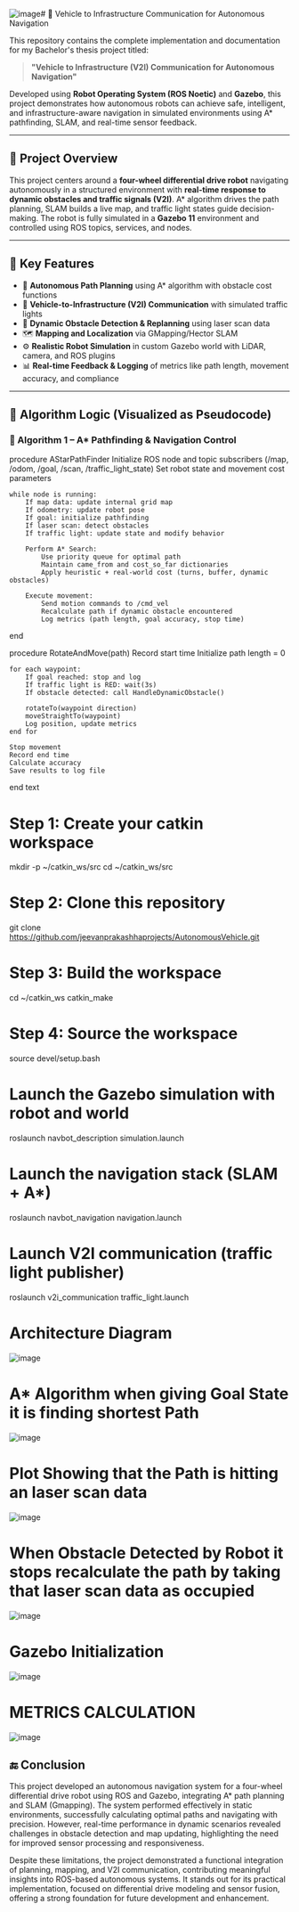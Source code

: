 ![image](https://github.com/user-attachments/assets/cab1769a-010d-44d2-8e6a-060b33ca91d9)# 🚗 Vehicle to Infrastructure Communication for Autonomous Navigation

This repository contains the complete implementation and documentation for my Bachelor's thesis project titled:

> **"Vehicle to Infrastructure (V2I) Communication for Autonomous Navigation"**

Developed using **Robot Operating System (ROS Noetic)** and **Gazebo**, this project demonstrates how autonomous robots can achieve safe, intelligent, and infrastructure-aware navigation in simulated environments using A* pathfinding, SLAM, and real-time sensor feedback.

---

## 📖 Project Overview

This project centers around a **four-wheel differential drive robot** navigating autonomously in a structured environment with **real-time response to dynamic obstacles and traffic signals (V2I)**. A* algorithm drives the path planning, SLAM builds a live map, and traffic light states guide decision-making. The robot is fully simulated in a **Gazebo 11** environment and controlled using ROS topics, services, and nodes.

---

## 🚀 Key Features

- 🧭 **Autonomous Path Planning** using A* algorithm with obstacle cost functions
- 📡 **Vehicle-to-Infrastructure (V2I) Communication** with simulated traffic lights
- 🛑 **Dynamic Obstacle Detection & Replanning** using laser scan data
- 🗺️ **Mapping and Localization** via GMapping/Hector SLAM
- ⚙️ **Realistic Robot Simulation** in custom Gazebo world with LiDAR, camera, and ROS plugins
- 📊 **Real-time Feedback & Logging** of metrics like path length, movement accuracy, and compliance

---

## 🧠 Algorithm Logic (Visualized as Pseudocode)

### 🧩 Algorithm 1 – A* Pathfinding & Navigation Control

procedure AStarPathFinder
    Initialize ROS node and topic subscribers (/map, /odom, /goal, /scan, /traffic_light_state)
    Set robot state and movement cost parameters

    while node is running:
        If map data: update internal grid map
        If odometry: update robot pose
        If goal: initialize pathfinding
        If laser scan: detect obstacles
        If traffic light: update state and modify behavior

        Perform A* Search:
            Use priority queue for optimal path
            Maintain came_from and cost_so_far dictionaries
            Apply heuristic + real-world cost (turns, buffer, dynamic obstacles)

        Execute movement:
            Send motion commands to /cmd_vel
            Recalculate path if dynamic obstacle encountered
            Log metrics (path length, goal accuracy, stop time)
end

procedure RotateAndMove(path)
    Record start time
    Initialize path length = 0

    for each waypoint:
        If goal reached: stop and log
        If traffic light is RED: wait(3s)
        If obstacle detected: call HandleDynamicObstacle()

        rotateTo(waypoint direction)
        moveStraightTo(waypoint)
        Log position, update metrics
    end for

    Stop movement
    Record end time
    Calculate accuracy
    Save results to log file
end
text

# Step 1: Create your catkin workspace
mkdir -p ~/catkin_ws/src
cd ~/catkin_ws/src

# Step 2: Clone this repository
git clone https://github.com/jeevanprakashhaprojects/AutonomousVehicle.git

# Step 3: Build the workspace
cd ~/catkin_ws
catkin_make

# Step 4: Source the workspace
source devel/setup.bash


# Launch the Gazebo simulation with robot and world
roslaunch navbot_description simulation.launch

# Launch the navigation stack (SLAM + A*)
roslaunch navbot_navigation navigation.launch

# Launch V2I communication (traffic light publisher)
roslaunch v2i_communication traffic_light.launch


# Architecture Diagram
![image](https://github.com/user-attachments/assets/7fcae246-d511-41cb-bd8c-6a07d5ff7a5c)

# A* Algorithm when giving Goal State it is finding shortest Path

![image](https://github.com/user-attachments/assets/c546bf54-40cf-4011-b8c7-87d1b1ac8305)

# Plot Showing that the Path is hitting an laser scan data

![image](https://github.com/user-attachments/assets/f60c1fe2-313f-40cf-ba2b-f287e6002bc4)

# When Obstacle Detected by Robot it stops recalculate the path by taking that laser scan data as occupied

![image](https://github.com/user-attachments/assets/b4c7ecfd-e3e0-4b5c-bc27-32e779c5c451)

# Gazebo Initialization

![image](https://github.com/user-attachments/assets/c3d3e563-e6c2-4f2a-8ca3-4da9e870b31b)

# METRICS CALCULATION

![image](https://github.com/user-attachments/assets/82cb79f5-1c81-49f2-9101-c0b700d2be31)

## 🔚 Conclusion

This project developed an autonomous navigation system for a four-wheel differential drive robot using ROS and Gazebo, integrating A* path planning and SLAM (Gmapping). The system performed effectively in static environments, successfully calculating optimal paths and navigating with precision. However, real-time performance in dynamic scenarios revealed challenges in obstacle detection and map updating, highlighting the need for improved sensor processing and responsiveness.

Despite these limitations, the project demonstrated a functional integration of planning, mapping, and V2I communication, contributing meaningful insights into ROS-based autonomous systems. It stands out for its practical implementation, focused on differential drive modeling and sensor fusion, offering a strong foundation for future development and enhancement.










